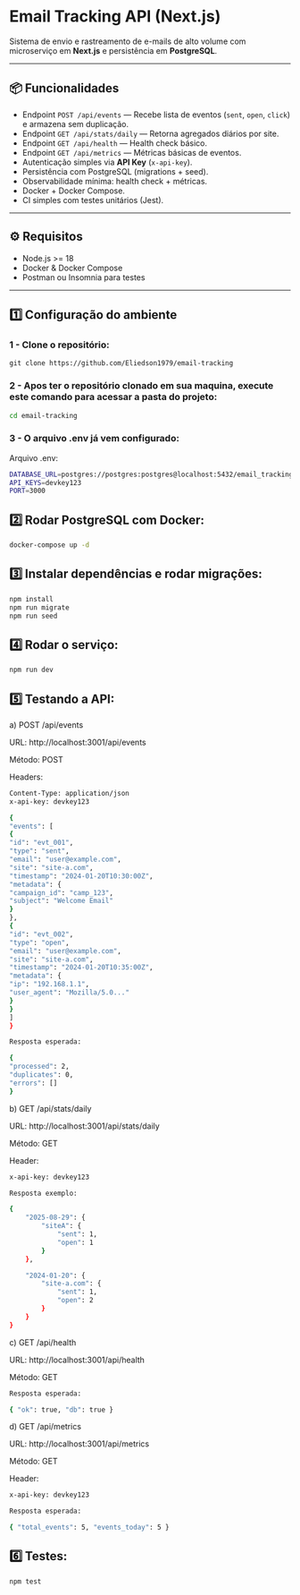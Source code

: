 # Email Tracking API (Next.js)

Sistema de envio e rastreamento de e-mails de alto volume com microserviço em **Next.js** e persistência em **PostgreSQL**.

---

## 📦 Funcionalidades

- Endpoint `POST /api/events` — Recebe lista de eventos (`sent`, `open`, `click`) e armazena sem duplicação.
- Endpoint `GET /api/stats/daily` — Retorna agregados diários por site.
- Endpoint `GET /api/health` — Health check básico.
- Endpoint `GET /api/metrics` — Métricas básicas de eventos.
- Autenticação simples via **API Key** (`x-api-key`).
- Persistência com PostgreSQL (migrations + seed).
- Observabilidade mínima: health check + métricas.
- Docker + Docker Compose.
- CI simples com testes unitários (Jest).

---

## ⚙️ Requisitos

- Node.js >= 18
- Docker & Docker Compose
- Postman ou Insomnia para testes

---

## 1️⃣ Configuração do ambiente

### 1 - Clone o repositório:

```
git clone https://github.com/Eliedson1979/email-tracking
```

### 2 - Apos ter o repositório clonado em sua maquina, execute este comando para acessar a pasta do projeto:

```sh
cd email-tracking
```

### 3 - O arquivo .env já vem configurado:

 Arquivo .env:

```sh
DATABASE_URL=postgres://postgres:postgres@localhost:5432/email_tracking
API_KEYS=devkey123
PORT=3000
```

## 2️⃣ Rodar PostgreSQL com Docker:

```sh
docker-compose up -d
```

## 3️⃣ Instalar dependências e rodar migrações:

```sh
npm install
npm run migrate
npm run seed
```

## 4️⃣ Rodar o serviço:

```sh
npm run dev
```

 

## 5️⃣ Testando a API:
a) POST /api/events

URL: http://localhost:3001/api/events

Método: POST

Headers:

```sh
Content-Type: application/json
x-api-key: devkey123
```

```sh
{
"events": [
{
"id": "evt_001",
"type": "sent",
"email": "user@example.com",
"site": "site-a.com",
"timestamp": "2024-01-20T10:30:00Z",
"metadata": {
"campaign_id": "camp_123",
"subject": "Welcome Email"
}
},
{
"id": "evt_002",
"type": "open",
"email": "user@example.com",
"site": "site-a.com",
"timestamp": "2024-01-20T10:35:00Z",
"metadata": {
"ip": "192.168.1.1",
"user_agent": "Mozilla/5.0..."
}
}
]
}
```

```sh
Resposta esperada:

{
"processed": 2,
"duplicates": 0,
"errors": []
}
```

b) GET /api/stats/daily

URL: http://localhost:3001/api/stats/daily

Método: GET

Header:

```sh
x-api-key: devkey123
```

```sh
Resposta exemplo:

{
	"2025-08-29": {
		"siteA": {
			"sent": 1,
			"open": 1
		}
	},

	"2024-01-20": {
		"site-a.com": {
			"sent": 1,
			"open": 2
		}
	}
}
```

c) GET /api/health

URL: http://localhost:3001/api/health

Método: GET

```sh
Resposta esperada:

{ "ok": true, "db": true }
```

d) GET /api/metrics

URL: http://localhost:3001/api/metrics

Método: GET

Header:

```sh
x-api-key: devkey123

Resposta esperada:

{ "total_events": 5, "events_today": 5 }
```

## 6️⃣ Testes:

```sh
npm test
```

